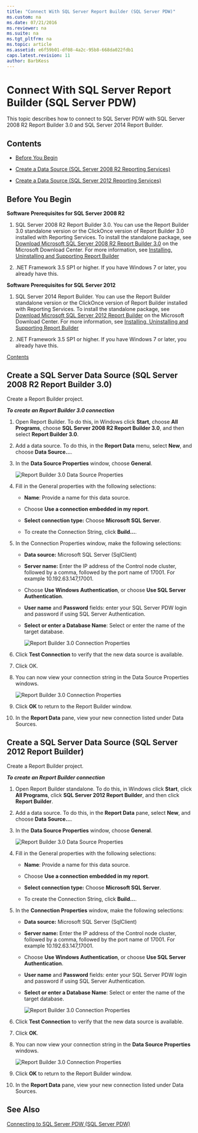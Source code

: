 ```yaml
---
title: "Connect With SQL Server Report Builder (SQL Server PDW)"
ms.custom: na
ms.date: 07/21/2016
ms.reviewer: na
ms.suite: na
ms.tgt_pltfrm: na
ms.topic: article
ms.assetid: e6f59b01-df08-4a2c-95b8-668da022fdb1
caps.latest.revision: 11
author: BarbKess
---
```

# Connect With SQL Server Report Builder (SQL Server PDW)
This topic describes how to connect to SQL Server PDW with SQL Server 2008 R2 Report Builder 3.0 and SQL Server 2014 Report Builder.  
  
## <a name="BackToTop"></a>Contents  
  
-   [Before You Begin](#BeforeBegin)  
  
-   [Create a Data Source (SQL Server 2008 R2 Reporting Services)](#DataSource2)  
  
-   [Create a Data Source (SQL Server 2012 Reporting Services)](#DataSource3)  
  
## <a name="BeforeBegin"></a>Before You Begin  
**Software Prerequisites for SQL Server 2008 R2**  
  
1.  SQL Server 2008 R2 Report Builder 3.0. You can use the Report Builder 3.0 standalone version or the ClickOnce version of Report Builder 3.0 installed with Reporting Services. To install the standalone package, see [Download Microsoft SQL Server 2008 R2 Report Builder 3.0](http://www.microsoft.com/en-us/download/details.aspx?id=6116) on the Microsoft Download Center. For more information, see [Installing, Uninstalling and Supporting Report Builder](http://technet.microsoft.com/en-us/library/dd207038(v=sql.105).aspx)  
  
2.  .NET Framework 3.5 SP1 or higher. If you have Windows 7 or later, you already have this.  
  
**Software Prerequisites for SQL Server 2012**  
  
1.  SQL Server 2014 Report Builder. You can use the Report Builder standalone version or the ClickOnce version of Report Builder installed with Reporting Services. To install the standalone package, see [Download Microsoft SQL Server 2012 Report Builder](http://www.microsoft.com/en-us/download/details.aspx?id=29072) on the Microsoft Download Center. For more information, see [Installing, Uninstalling and Supporting Report Builder](http://technet.microsoft.com/en-us/library/dd207038(v=sql.110).aspx)  
  
2.  .NET Framework 3.5 SP1 or higher. If you have Windows 7 or later, you already have this.  
  
[Contents](#BackToTop)  
  
## <a name="DataSource2"></a>Create a SQL Server Data Source (SQL Server 2008 R2 Report Builder 3.0)  
Create a Report Builder project.  
  
***To create an Report Builder 3.0 connection***  
  
1.  Open Report Builder. To do this, in Windows click **Start**, choose **All Programs**, choose **SQL Server 2008 R2 Report Builder 3.0**, and then select **Report Builder 3.0**.  
  
2.  Add a data source. To do this, in the **Report Data** menu, select **New**, and choose **Data Source…**.  
  
3.  In the **Data Source Properties** window, choose **General**.  
  
    ![Report Builder 3.0 Data Source Properties](../../mpp/sqlpdw/media/SQL_Server_PDW_RB_DataSourceEmpty.png "SQL_Server_PDW_RB_DataSourceEmpty")  
  
4.  Fill in the General properties with the following selections:  
  
    -   **Name**: Provide a name for this data source.  
  
    -   Choose **Use a connection embedded in my report**.  
  
    -   **Select connection type:** Choose **Microsoft SQL Server**.  
  
    -   To create the Connection String, click **Build…**.  
  
5.  In the Connection Properties window, make the following selections:  
  
    -   **Data source:** Microsoft SQL Server (SqlClient)  
  
    -   **Server name:** Enter the IP address of the Control node cluster, followed by a comma, followed by the port name of 17001. For example 10.192.63.147,17001.  
  
    -   Choose **Use Windows Authentication**, or choose **Use SQL Server Authentication**.  
  
    -   **User name** and **Password** fields: enter your SQL Server PDW login and password if using SQL Server Authentication.  
  
    -   **Select or enter a Database Name**: Select or enter the name of the target database.  
  
        ![Report Builder 3.0 Connection Properties](../../mpp/sqlpdw/media/SQL_Server_PDW_RB_Connection_Properties.png "SQL_Server_PDW_RB_Connection_Properties")  
  
6.  Click **Test Connection** to verify that the new data source is available.  
  
7.  Click OK.  
  
8.  You can now view your connection string in the Data Source Properties windows.  
  
    ![Report Builder 3.0 Connection Properties](../../mpp/sqlpdw/media/SQL_Server_PDW_RB_DataSourceProperties.png "SQL_Server_PDW_RB_DataSourceProperties")  
  
9. Click **OK** to return to the Report Builder window.  
  
10. In the **Report Data** pane, view your new connection listed under Data Sources.  
  
## <a name="DataSource3"></a>Create a SQL Server Data Source (SQL Server 2012 Report Builder)  
Create a Report Builder project.  
  
***To create an Report Builder connection***  
  
1.  Open Report Builder standalone. To do this, in Windows click **Start**, click **All Programs**, click **SQL Server 2012 Report Builder**, and then click **Report Builder**.  
  
2.  Add a data source. To do this, in the **Report Data** pane, select **New**, and choose **Data Source…**.  
  
3.  In the **Data Source Properties** window, choose **General**.  
  
    ![Report Builder 3.0 Data Source Properties](../../mpp/sqlpdw/media/SQL_Server_PDW_RB_DataSourceEmpty.png "SQL_Server_PDW_RB_DataSourceEmpty")  
  
4.  Fill in the General properties with the following selections:  
  
    -   **Name**: Provide a name for this data source.  
  
    -   Choose **Use a connection embedded in my report**.  
  
    -   **Select connection type:** Choose **Microsoft SQL Server**.  
  
    -   To create the Connection String, click **Build…**.  
  
5.  In the **Connection Properties** window, make the following selections:  
  
    -   **Data source:** Microsoft SQL Server (SqlClient)  
  
    -   **Server name:** Enter the IP address of the Control node cluster, followed by a comma, followed by the port name of 17001. For example 10.192.63.147,17001.  
  
    -   Choose **Use Windows Authentication**, or choose **Use SQL Server Authentication**.  
  
    -   **User name** and **Password** fields: enter your SQL Server PDW login and password if using SQL Server Authentication.  
  
    -   **Select or enter a Database Name**: Select or enter the name of the target database.  
  
        ![Report Builder 3.0 Connection Properties](../../mpp/sqlpdw/media/SQL_Server_PDW_RB_Connection_Properties.png "SQL_Server_PDW_RB_Connection_Properties")  
  
6.  Click **Test Connection** to verify that the new data source is available.  
  
7.  Click **OK**.  
  
8.  You can now view your connection string in the **Data Source Properties** windows.  
  
    ![Report Builder 3.0 Connection Properties](../../mpp/sqlpdw/media/SQL_Server_PDW_RB_DataSourceProperties.png "SQL_Server_PDW_RB_DataSourceProperties")  
  
9. Click **OK** to return to the Report Builder window.  
  
10. In the **Report Data** pane, view your new connection listed under Data Sources.  
  
## See Also  
[Connecting to SQL Server PDW (SQL Server PDW)](assetId:///721851d5-e521-4d5b-ba6d-8e2e9d3c7808)  
  

